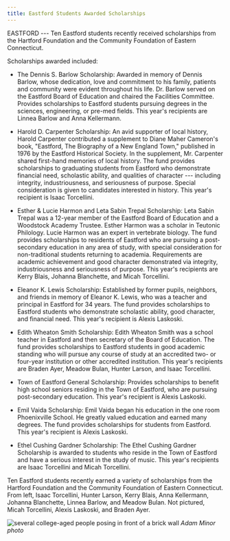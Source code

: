 ```yaml
---
title: Eastford Students Awarded Scholarships
---
```


EASTFORD --- Ten Eastford students recently received scholarships from
the Hartford Foundation and the Community Foundation of Eastern
Connecticut.

Scholarships awarded included:

- The Dennis S. Barlow Scholarship: Awarded in memory of Dennis Barlow,
whose dedication, love and commitment to his family, patients and
community were evident throughout his life. Dr. Barlow served on the
Eastford Board of Education and chaired the Facilities Committee.
Provides scholarships to Eastford students pursuing degrees in the
sciences, engineering, or pre-med fields. This year's recipients are
Linnea Barlow and Anna Kellermann.

- Harold D. Carpenter Scholarship: An avid supporter of local history,
Harold Carpenter contributed a supplement to Diane Maher Cameron's book,
"Eastford, The Biography of a New England Town," published in 1976 by
the Eastford Historical Society. In the supplement, Mr. Carpenter shared
first-hand memories of local history. The fund provides scholarships to
graduating students from Eastford who demonstrate financial need,
scholastic ability, and qualities of character --- including integrity,
industriousness, and seriousness of purpose. Special consideration is
given to candidates interested in history. This year's recipient is
Isaac Torcellini.

- Esther & Lucie Harmon and Leta Sabin Trepal Scholarship: Leta Sabin
Trepal was a 12-year member of the Eastford Board of Education and a
Woodstock Academy Trustee. Esther Harmon was a scholar in Teutonic
Philology. Lucie Harmon was an expert in vertebrate biology. The fund
provides scholarships to residents of Eastford who are pursuing a
post-secondary education in any area of study, with special
consideration for non-traditional students returning to academia.
Requirements are academic achievement and good character demonstrated
via integrity, industriousness and seriousness of purpose. This year's
recipients are Kerry Blais, Johanna Blanchette, and Micah Torcellini.

- Eleanor K. Lewis Scholarship: Established by former pupils, neighbors,
and friends in memory of Eleanor K. Lewis, who was a teacher and
principal in Eastford for 34 years. The fund provides scholarships to
Eastford students who demonstrate scholastic ability, good character,
and financial need. This year's recipient is Alexis Laskoski.

- Edith Wheaton Smith Scholarship: Edith Wheaton Smith was a school
teacher in Eastford and then secretary of the Board of Education. The
fund provides scholarships to Eastford students in good academic
standing who will pursue any course of study at an accredited two- or
four-year institution or other accredited institution. This year's
recipients are Braden Ayer, Meadow Bulan, Hunter Larson, and Isaac
Torcellini.

- Town of Eastford General Scholarship: Provides scholarships to benefit
high school seniors residing in the Town of Eastford, who are pursuing
post-secondary education. This year's recipient is Alexis Laskoski.

- Emil Vaida Scholarship: Emil Vaida began his education in the one room
Phoenixville School. He greatly valued education and earned many
degrees. The fund provides scholarships for students from Eastford. This
year's recipient is Alexis Laskoski.

- Ethel Cushing Gardner Scholarship: The Ethel Cushing Gardner
Scholarship is awarded to students who reside in the Town of Eastford
and have a serious interest in the study of music. This year's
recipients are Isaac Torcellini and Micah Torcellini.


Ten Eastford students recently earned a variety of scholarships from the
Hartford Foundation and the Community Foundation of Eastern Connecticut.
From left, Isaac Torcellini, Hunter Larson, Kerry Blais, Anna
Kellermann, Johanna Blanchette, Linnea Barlow, and Meadow Bulan. Not
pictured, Micah Torcellini, Alexis Laskoski, and Braden Ayer.

![several college-aged people posing in front of a brick wall](/assets/images/34-1-scholarship-group-1.jpg)
*Adam Minor photo*